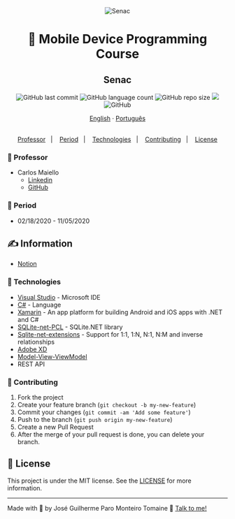 <div align="center">
    <img src="https://www.sp.senac.br/moldura/favicon/apple-icon-144x144.png" alt="Senac">
</div>

<h1 align="center">
    📱 Mobile Device Programming Course
</h1>

<h2 align="center">
  Senac
</h2>

<p align="center">
  <img alt="GitHub last commit" src="https://img.shields.io/github/last-commit/zehguilherme/mobile-senac-bauru">
  <img alt="GitHub language count" src="https://img.shields.io/github/languages/count/zehguilherme/mobile-senac-bauru">
  <img alt="GitHub repo size" src="https://img.shields.io/github/repo-size/zehguilherme/mobile-senac-bauru">
  <a href="https://www.codacy.com/manual/zehguilherme/mobile-senac-bauru?utm_source=github.com&amp;utm_medium=referral&amp;utm_content=zehguilherme/mobile-senac-bauru&amp;utm_campaign=Badge_Grade"><img src="https://app.codacy.com/project/badge/Grade/b955f052a148445ca1ac673cf70e5323"/></a>
  <img alt="GitHub" src="https://img.shields.io/github/license/zehguilherme/mobile-senac-bauru">
</p>

<div align="center">
  <a href="README.md">English</a>
  ·
  <a href="README-pt.md">Português</a>
</div>

<br>

<p align="center">
    <a href="#-professor">Professor</a>&nbsp;&nbsp;&nbsp;|&nbsp;&nbsp;&nbsp;
    <a href="#-period">Period</a>&nbsp;&nbsp;&nbsp;|&nbsp;&nbsp;&nbsp;
    <a href="#-technologies">Technologies</a>&nbsp;&nbsp;&nbsp;|&nbsp;&nbsp;&nbsp;
    <a href="#-contributing">Contributing</a>&nbsp;&nbsp;&nbsp;|&nbsp;&nbsp;&nbsp;
    <a href="#-license">License</a>
</p>

### 👨 Professor

- Carlos Maiello
  - [Linkedin](https://www.linkedin.com/in/carlos-maiello-b2844822/)
  - [GitHub](https://github.com/carlosmaiello)

### 📆 Period

- 02/18/2020 - 11/05/2020

## ✍ Information

- [Notion](https://www.notion.so/zehguilherme/Programador-de-Dispositivos-M-veis-24e8c0d5010d4811a84522b04048be20)

### 🚀 Technologies

- [Visual Studio](https://visualstudio.microsoft.com/pt-br/) - Microsoft IDE
- [C#](https://docs.microsoft.com/pt-br/dotnet/csharp/) - Language
- [Xamarin](https://dotnet.microsoft.com/apps/xamarin) - An app platform for building Android and iOS apps with .NET and C#
- [SQLite-net-PCL](https://docs.microsoft.com/pt-br/xamarin/android/data-cloud/data-access/using-sqlite-orm) - SQLite.NET library
- [Sqlite-net-extensions](https://bitbucket.org/twincoders/sqlite-net-extensions/src/master/) - Support for 1:1, 1:N, N:1, N:M and inverse relationships
- [Adobe XD](https://www.adobe.com/br/products/xd.html)
- [Model-View-ViewModel](https://docs.microsoft.com/pt-br/xamarin/xamarin-forms/enterprise-application-patterns/mvvm)
- REST API

### 🤔 Contributing

1. Fork the project
2. Create your feature branch (`git checkout -b my-new-feature`)
3. Commit your changes (`git commit -am 'Add some feature'`)
4. Push to the branch (`git push origin my-new-feature`)
5. Create a new Pull Request
6. After the merge of your pull request is done, you can delete your branch.

## 📝 License

This project is under the MIT license. See the [LICENSE](LICENSE) for more information.

---

Made with 💟 by José Guilherme Paro Monteiro Tomaine 👋 [Talk to me!](https://www.linkedin.com/in/jos%C3%A9-guilherme-paro-monteiro-tomaine/)
